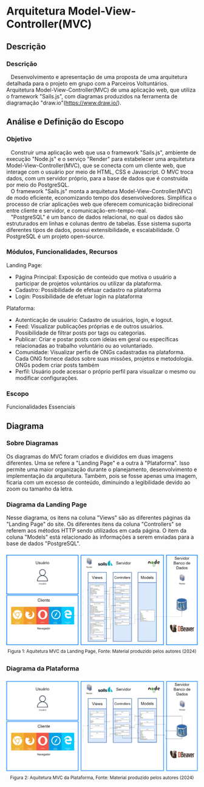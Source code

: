 # Arquitetura Model-View-Controller(MVC) 
## Descrição
### Descrição
&nbsp;&nbsp;&nbsp;Desenvolvimento e apresentação de uma proposta de uma arquitetura detalhada para o projeto em grupo com a Parceiros Voltuntários. Arquitetura Model-View-Controller(MVC) de uma aplicação web, que utiliza o framework "Sails.js", com diagramas produzidos na ferramenta de diagramação "draw.io"(https://www.draw.io/).  

## Análise e Definição do Escopo
### Objetivo
&nbsp;&nbsp;&nbsp;Construir uma aplicação web que usa o framework "Sails.js", ambiente de execução "Node.js" e o serviço "Render" para estabelecer uma arquitetura Model-View-Controller(MVC), que se conecta com um cliente web, que interage com o usuário por meio de HTML, CSS e Javascript. O MVC troca dados, com um servidor próprio, para a base de dados que é construída por meio do PostgreSQL.
<br>
&nbsp;&nbsp;&nbsp;O framework "Sails.js" monta a arquitetura Model-View-Controller(MVC) de modo eficiente, economizando tempo dos desenvolvedores. Simplifica o processo de criar aplicações web que oferecem comunicação bidirecional entre cliente e servidor, e comunicação-em-tempo-real.
<br>
&nbsp;&nbsp;&nbsp;"PostgreSQL" é um banco de dados relacional, no qual os dados são estruturados em linhas e colunas dentro de tabelas. Esse sistema suporta diferentes tipos de dados, possui extensibilidade, e escalabilidade. O PostgreSQL é um projeto open-source.

### Módulos, Funcionalidades, Recursos
Landing Page:
- Página Principal: Exposição de conteúdo que motiva o usuário a participar de projetos voluntários ou utilizar da plataforma.
- Cadastro: Possibilidade de efetuar cadastro na plataforma
- Login: Possibilidade de efetuar login na plataforma

Plataforma:
- Autenticação de usuário: Cadastro de usuários, login, e logout.
- Feed: Visualizar publicações próprias e de outros usuários. Possibilidade de filtrar posts por tags ou categorias. 
- Publicar: Criar e postar posts com ideias em geral ou específicas relacionadas ao trabalho voluntário ou ao voluntariado.
- Comunidade: Visualizar perfis de ONGs cadastradas na plataforma. Cada ONG fornece dados sobre suas missões, projetos e metodologia. ONGs podem criar posts também
- Perfil: Usuário pode acessar o próprio perfil para visualizar o mesmo ou modificar configurações.

### Escopo
Funcionalidades Essenciais

## Diagrama
### Sobre Diagramas
Os diagramas do MVC foram criados e divididos em duas imagens diferentes. Uma se refere a "Landing Page" e a outra à "Plataforma". Isso permite uma maior organização durante o planejamento, desenvolvimento e implementação da arquitetura. Também, pois se fosse apenas uma imagem, ficaria com um excesso de conteúdo, diminuindo a legibilidade devido ao zoom ou tamanho da letra.

### Diagrama da Landing Page
Nesse diagrama, os itens na coluna "Views" são as diferentes páginas da "Landing Page" do site. Os diferentes itens da coluna "Controllers" se referem aos métodos HTTP sendo utilizados em cada página. O item da coluna "Models" está relacionado às informações a serem enviadas para a base de dados "PostgreSQL".
<div align="center" width="100%">
<img src = "assets/MVCLandingPage.png " alt="MVCLandingPage">
<sup>Figura 1: Aquitetura MVC da Landing Page, Fonte: Material produzido pelos autores (2024)</sup>
</div>

### Diagrama da Plataforma
<div align="center" width="100%">
<img src = "assets/MVCPlataforma.png " alt="MVCPlataforma">
<sup>Figura 2: Aquitetura MVC da Plataforma, Fonte: Material produzido pelos autores (2024)</sup>
</div>
